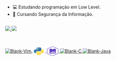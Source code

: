 
- 💻 Estudando programação em Low Level.
- 📖 Cursando Segurança da Informação.

##

<div>
  <a href="https://github.com/GBlank00">
  <img height="180em" src="https://github-readme-stats.vercel.app/api?username=GBlank00&show_icons=true&theme=merko&include_all_commits=true&count_private=true"/>
  <img height="180em" src="https://github-readme-stats.vercel.app/api/top-langs/?username=GBlank00&layout=compact&langs_count=7&theme=dark"/>
</div>

##

</div>
<div style="display: inline_block"><br>
  <img align="center" alt="Blank-Vim" height="30" width="40" src="https://cdn.jsdelivr.net/gh/devicons/devicon/icons/vim/vim-original.svg">
  <img align="center" alt="Blank-Python" height="30" width="40" src="https://raw.githubusercontent.com/devicons/devicon/master/icons/python/python-original.svg">
  <img align="center" alt="Blank-Assembly" height="30" width="40" src="https://raw.githubusercontent.com/Farhinarius/Farhinarius/8a4061971267b6baa5f3765b4fa762804ea8ecae/Icons/x86-64-assembly.svg">
  <img align="center" alt="Blank-C" height="30" width="40" src="https://cdn.jsdelivr.net/gh/devicons/devicon/icons/c/c-original.svg">
  <img align="center" alt="Blank-Java" height="35" width="40" src="https://cdn.jsdelivr.net/gh/devicons/devicon/icons/java/java-plain-wordmark.svg">

</div>
